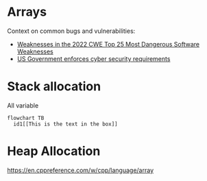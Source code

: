 # Arrays

Context on common bugs and vulnerabilities:
- [Weaknesses in the 2022 CWE Top 25 Most Dangerous Software Weaknesses](https://cwe.mitre.org/data/definitions/1387.html)
- [US Government enforces cyber security requirements](https://nvlpubs.nist.gov/nistpubs/ir/2021/NIST.IR.8397.pdf)

# Stack allocation

All variable

``` mermaid
flowchart TB
  id1[[This is the text in the box]]
```

# Heap Allocation


https://en.cppreference.com/w/cpp/language/array